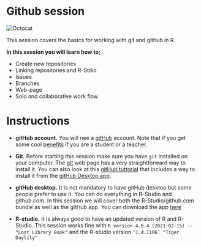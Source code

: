# Github session

![Octocat](https://github.githubassets.com/images/modules/logos_page/Octocat.png)

This session covers the basics for working with git and github in R. 

**In this session you will learn how to;**

- Create new repositories
- Linking repositories and R-Stdio
- Issues
- Branches
- Web-page
- Solo and collaborative work flow

# Instructions

-  **gitHub account.** You will nee a [gitHub](https://github.com/) account. Note that if you get some cool [benefits](https://education.github.com/benefits) if you are a student or a teacher.

- **Git.** Before starting this session make sure you have `git` installed on your computer. The [git](https://git-scm.com/book/en/v2/Getting-Started-Installing-Git) web page has a very straightforward way to install it. You can also look at this [gitHub tuttorial](https://github.com/git-guides/install-git) that includes a way to install it from the [gitHub Desktop app](https://desktop.github.com/).

- **gitHub desktop.** It is not mandatory to have gitHub desktop but some people prefer to use it. You can do everything in R-Studio and github.com. In this session we will cover both the R-Studio/github.com bundle as well as the gitHub app. You can download the app [here](https://desktop.github.com/)

- **R-studio.** It is always good to have an updated version of R and R-Studio. This session works fine with `R version 4.0.4 (2021-02-15) -- "Lost Library Book"` and the R-studio version `‘1.4.1106’ "Tiger Daylily"`

